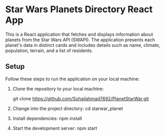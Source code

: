 # Star Wars Planets Directory React App

This is a React application that fetches and displays information about planets from the Star Wars API (SWAPI). The application presents each planet's data in distinct cards and includes details such as name, climate, population, terrain, and a list of residents.

## Setup

Follow these steps to run the application on your local machine:

1. Clone the repository to your local machine:

   git clone https://github.com/Sohailahmad7692/PlanetStarWar.git

2. Change into the project directory:
   cd starwar_planet

3. Install dependencies:
   npm install

4. Start the development server:
   npm start
